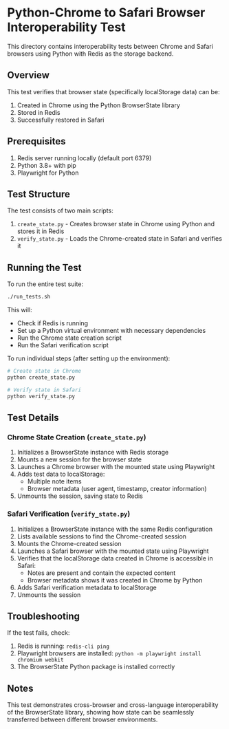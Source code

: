# Python-Chrome to Safari Browser Interoperability Test

This directory contains interoperability tests between Chrome and Safari browsers using Python with Redis as the storage backend.

## Overview

This test verifies that browser state (specifically localStorage data) can be:
1. Created in Chrome using the Python BrowserState library
2. Stored in Redis
3. Successfully restored in Safari

## Prerequisites

1. Redis server running locally (default port 6379)
2. Python 3.8+ with pip
3. Playwright for Python

## Test Structure

The test consists of two main scripts:

1. `create_state.py` - Creates browser state in Chrome using Python and stores it in Redis
2. `verify_state.py` - Loads the Chrome-created state in Safari and verifies it

## Running the Test

To run the entire test suite:

```bash
./run_tests.sh
```

This will:
- Check if Redis is running
- Set up a Python virtual environment with necessary dependencies
- Run the Chrome state creation script
- Run the Safari verification script

To run individual steps (after setting up the environment):

```bash
# Create state in Chrome
python create_state.py

# Verify state in Safari
python verify_state.py
```

## Test Details

### Chrome State Creation (`create_state.py`)

1. Initializes a BrowserState instance with Redis storage
2. Mounts a new session for the browser state
3. Launches a Chrome browser with the mounted state using Playwright
4. Adds test data to localStorage:
   - Multiple note items
   - Browser metadata (user agent, timestamp, creator information)
5. Unmounts the session, saving state to Redis

### Safari Verification (`verify_state.py`)

1. Initializes a BrowserState instance with the same Redis configuration
2. Lists available sessions to find the Chrome-created session
3. Mounts the Chrome-created session
4. Launches a Safari browser with the mounted state using Playwright
5. Verifies that the localStorage data created in Chrome is accessible in Safari:
   - Notes are present and contain the expected content
   - Browser metadata shows it was created in Chrome by Python
6. Adds Safari verification metadata to localStorage
7. Unmounts the session

## Troubleshooting

If the test fails, check:

1. Redis is running: `redis-cli ping`
2. Playwright browsers are installed: `python -m playwright install chromium webkit`
3. The BrowserState Python package is installed correctly

## Notes

This test demonstrates cross-browser and cross-language interoperability of the BrowserState library, showing how state can be seamlessly transferred between different browser environments. 